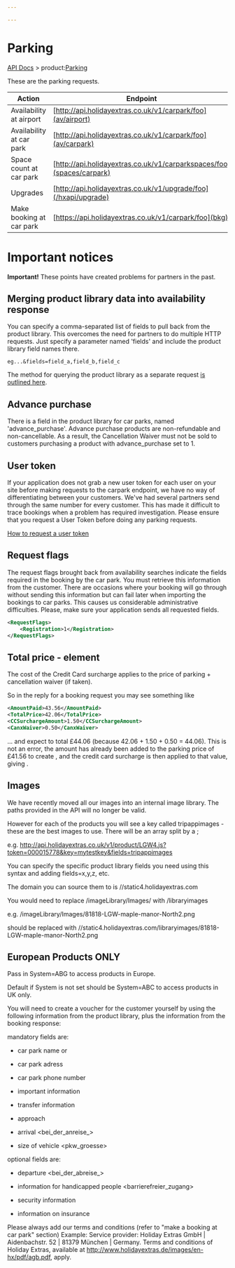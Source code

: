 ```yaml
---

---
```


# Parking

[API Docs](/hxapi/) > product:[Parking](index)

These are the parking requests.


 | Action                   | Endpoint                                                                            | Method | 
 | ------                   | --------                                                                            | ------ | 
 | Availability at airport  | [http://api.holidayextras.co.uk/v1/carpark/foo](av/airport)           | GET    | 
 | Availability at car park | [http://api.holidayextras.co.uk/v1/carpark/foo](av/carpark)           | GET    | 
 | Space count at car park  | [http://api.holidayextras.co.uk/v1/carparkspaces/foo](spaces/carpark) | GET    | 
 | Upgrades                 | [http://api.holidayextras.co.uk/v1/upgrade/foo](/hxapi/upgrade)                      | GET    | 
 | Make booking at car park | [https://api.holidayextras.co.uk/v1/carpark/foo](bkg)                 | POST   | 


# Important notices

**Important!** These points have created problems for partners in the past.


## Merging product library data into availability response

You can specify a comma-separated list of fields to pull back from the product library. This overcomes the need for partners to do multiple HTTP requests. Just specify a parameter named 'fields' and include the product library field names there. 
```
eg...&fields=field_a,field_b,field_c
```

The method for querying the product library as a separate request [is outlined here](/hxapi/productlibrary/parking).

## Advance purchase

There is a field in the product library for car parks, named 'advance_purchase'. Advance purchase products are non-refundable and non-cancellable. As a result, the Cancellation Waiver must not be sold to customers purchasing a product with advance_purchase set to 1.


## User token

If your application does not grab a new user token for each user on your site before making requests to the carpark endpoint, we have no way of differentiating between your customers. We've had several partners send through the same number for every customer. This has made it difficult to trace bookings when a problem has required investigation. Please ensure that you request a User Token before doing any parking requests.

[How to request a user token](/hxapi/usertoken)


## Request flags

The request flags brought back from availability searches indicate the fields required in the booking by the car park. You must retrieve this information from the customer. There are occasions where your booking will go through without sending this information but can fail later when importing the bookings to car parks. This causes us considerable administrative difficulties. Please, make sure your application sends all requested fields.

```xml
<RequestFlags>
	<Registration>1</Registration>
</RequestFlags>
```

## Total price  - <Pricing> element

The cost of the Credit Card surcharge applies to the price of parking + cancellation waiver (if taken).

So in the reply for a booking request you may see something like
```xml
<AmountPaid>43.56</AmountPaid>
<TotalPrice>42.06</TotalPrice>
<CCSurchargeAmount>1.50</CCSurchargeAmount>
<CanxWaiver>0.50</CanxWaiver>
```
... and expect <AmountPaid> to total £44.06 (because 42.06 + 1.50 + 0.50 = 44.06). This is not an error, the <CanxWaiver> amount has already been added to the parking price of £41.56 to create <TotalPrice>, and the credit card surcharge is then applied to that value, giving <AmountPaid>.


## Images

We have recently moved all our images into an internal image library. The paths provided in the API will no longer be valid.

However for each of the products you will see a key called tripappimages - these are the best images to use.  There will be an array split by a ;

e.g. http://api.holidayextras.co.uk/v1/product/LGW4.js?token=000015778&key=mytestkey&fields=tripappimages

You can specify the specific product library fields you need using this syntax and adding fields=x,y,z, etc. 

The domain you can source them to is //static4.holidayextras.com

You would need to replace /imageLibrary/Images/ with /libraryimages

e.g. /imageLibrary/Images/81818-LGW-maple-manor-North2.png 

should be replaced with //static4.holidayextras.com/libraryimages/81818-LGW-maple-manor-North2.png


## European Products ONLY

Pass in System=ABG to access products in Europe.

Default if System is not set should be System=ABC to access products in UK only.

You will need to create a voucher for the customer yourself by using the following information from the product library, plus the information from the booking response:

mandatory fields are:



*  car park name <name> or <parkplatzname>

*  car park adress <adresse>

*  car park phone number <telefon>

*  important information <hinweis>

*  transfer information <transfer>

*  approach <anfahrt>

*  arrival <bei_der_anreise_>

*  size of vehicle <pkw_groesse>

optional fields are:

*  departure <bei_der_abreise_>

*  information for handicapped people <barrierefreier_zugang>

*  security information <sicherheit>

*  information on insurance <versicherung>

Please always add our terms and conditions (refer to "make a booking at car park" section) 
Example: 
Service provider: Holiday Extras GmbH | Aidenbachstr. 52 | 81379 München | Germany. Terms and conditions of Holiday Extras, available at http://www.holidayextras.de/images/en-hx/pdf/agb.pdf, apply.
 

